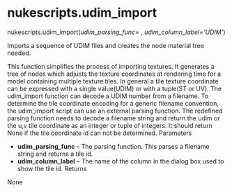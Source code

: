 # nukescripts.udim_import
nukescripts.udim_import(_udim_parsing_func= <function parseUdimFile>_, _udim_column_label='UDIM'_)

Imports a sequence of UDIM files and creates the node material tree needed.

This function simplifies the process of importing textures. It generates a tree of nodes which adjusts the texture coordinates at rendering time for a model containing multiple texture tiles. In general a tile texture coordinate can be expressed with a single value(UDIM) or with a tuple(ST or UV). The udim_import function can decode a UDIM number from a filename. To determine the tile coordinate encoding for a generic filename convention, the udim_import script can use an external parsing function.
The redefined parsing function needs to decode a filename string and return the udim or the u,v tile coordinate as an integer or tuple of integers. It should return None if the tile coordinate id can not be determined.
Parameters

  * **udim_parsing_func** – The parsing function. This parses a filename string and returns a tile id.
  * **udim_column_label** – The name of the column in the dialog box used to show the tile id.
Returns

None